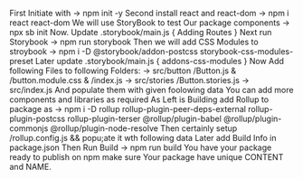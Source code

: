 First Initiate with -> npm init -y
Second install react and react-dom -> npm i react react-dom
We will use StoryBook to test Our package components -> npx sb init
Now. Update .storybook/main.js { Adding Routes }
Next run Storybook -> npm run storybook
Then we will add CSS Modules to stroybook -> npm i -D @storybook/addon-postcss storybook-css-modules-preset
Later update .storybook/main.js { addons-css-modules }
Now Add following Files to following Folders:
-> src/button /Button.js & /button.module.css & /index.js
-> src/stories /Button.stories.js
-> src/index.js
And populate them with given foolowing data You can add more components and libraries as required
As Left is Building add Rollup to package as ->  npm i -D rollup rollup-plugin-peer-deps-external rollup-plugin-postcss rollup-plugin-terser @rollup/plugin-babel @rollup/plugin-commonjs @rollup/plugin-node-resolve
Then certainly setup /rollup.config.js && popu;ate it wth following data
Later add Build Info in package.json
Then Run Build -> npm run build
You have your package ready to publish on npm make sure Your package have unique CONTENT and NAME.